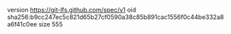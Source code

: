 version https://git-lfs.github.com/spec/v1
oid sha256:b9cc247ec5c821d65b27cf0590a38c85b891cac1556f0c44be332a8a6f41c0ee
size 555
